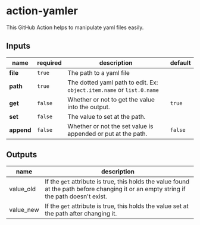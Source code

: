 # action-yamler

This GitHub Action helps to manipulate yaml files easily.

## Inputs

| name       | required | description                                                           | default |
| ---------- | -------- | --------------------------------------------------------------------- | ------- |
| **file**   | `true`   | The path to a yaml file                                               |         |
| **path**   | `true`   | The dotted yaml path to edit. Ex: `object.item.name` or `list.0.name` |         |
| **get**    | `false`  | Whether or not to get the value into the output.                      | `true`  |
| **set**    | `false`  | The value to set at the path.                                         |         |
| **append** | `false`  | Whether or not the set value is appended or put at the path.          | `false` |

## Outputs

| name | description |
| --- | --- |
| value_old | If the `get` attribute is true, this holds the value found at the path before changing it or an empty string if the path doesn't exist. |
| value_new | If the `get` attribute is true, this holds the value set at the path after changing it. |
